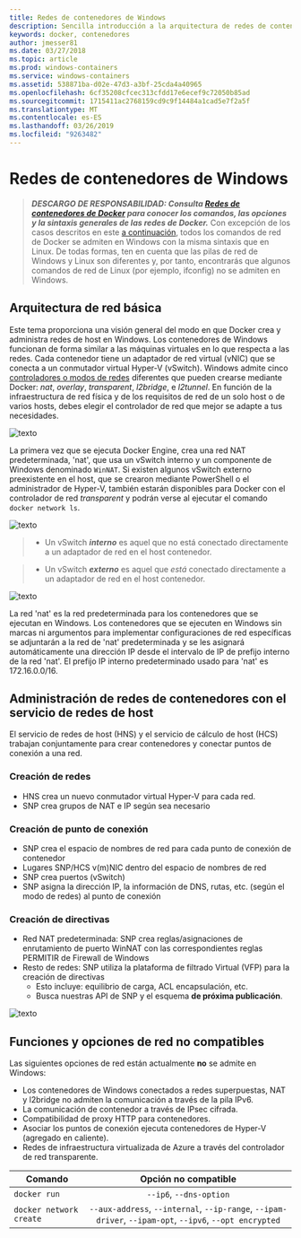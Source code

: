 ```yaml
---
title: Redes de contenedores de Windows
description: Sencilla introducción a la arquitectura de redes de contenedores de Windows.
keywords: docker, contenedores
author: jmesser81
ms.date: 03/27/2018
ms.topic: article
ms.prod: windows-containers
ms.service: windows-containers
ms.assetid: 538871ba-d02e-47d3-a3bf-25cda4a40965
ms.openlocfilehash: 6cf35208cfcec313cfdd17e6ecef9c72050b85ad
ms.sourcegitcommit: 1715411ac2768159cd9c9f14484a1cad5e7f2a5f
ms.translationtype: MT
ms.contentlocale: es-ES
ms.lasthandoff: 03/26/2019
ms.locfileid: "9263482"
---
```

# <a name="windows-container-networking"></a>Redes de contenedores de Windows
> ***DESCARGO DE RESPONSABILIDAD: Consulta [Redes de contenedores de Docker](https://docs.docker.com/engine/userguide/networking/) para conocer los comandos, las opciones y la sintaxis generales de las redes de Docker.*** Con excepción de los casos descritos en este [a continuación](#unsupported-features-and-network-options), todos los comandos de red de Docker se admiten en Windows con la misma sintaxis que en Linux. De todas formas, ten en cuenta que las pilas de red de Windows y Linux son diferentes y, por tanto, encontrarás que algunos comandos de red de Linux (por ejemplo, ifconfig) no se admiten en Windows.


## <a name="basic-networking-architecture"></a>Arquitectura de red básica
Este tema proporciona una visión general del modo en que Docker crea y administra redes de host en Windows. Los contenedores de Windows funcionan de forma similar a las máquinas virtuales en lo que respecta a las redes. Cada contenedor tiene un adaptador de red virtual (vNIC) que se conecta a un conmutador virtual Hyper-V (vSwitch). Windows admite cinco [controladores o modos de redes](./network-drivers-topologies.md) diferentes que pueden crearse mediante Docker: *nat*, *overlay*, *transparent*, *l2bridge*, e *l2tunnel*. En función de la infraestructura de red física y de los requisitos de red de un solo host o de varios hosts, debes elegir el controlador de red que mejor se adapte a tus necesidades.


![texto](media/windowsnetworkstack-simple.png)


La primera vez que se ejecuta Docker Engine, crea una red NAT predeterminada, 'nat', que usa un vSwitch interno y un componente de Windows denominado `WinNAT`. Si existen algunos vSwitch externo preexistente en el host, que se crearon mediante PowerShell o el administrador de Hyper-V, también estarán disponibles para Docker con el controlador de red *transparent* y podrán verse al ejecutar el comando ``docker network ls``.  


![texto](media/docker-network-ls.png)


> - Un vSwitch ***interno*** es aquel que no está conectado directamente a un adaptador de red en el host contenedor. 

> - Un vSwitch ***externo*** es aquel que _está_ conectado directamente a un adaptador de red en el host contenedor.  


![texto](media/get-vmswitch.png)


La red 'nat' es la red predeterminada para los contenedores que se ejecutan en Windows. Los contenedores que se ejecuten en Windows sin marcas ni argumentos para implementar configuraciones de red específicas se adjuntarán a la red de 'nat' predeterminada y se les asignará automáticamente una dirección IP desde el intervalo de IP de prefijo interno de la red 'nat'. El prefijo IP interno predeterminado usado para 'nat' es 172.16.0.0/16. 


## <a name="container-network-management-with-host-network-service"></a>Administración de redes de contenedores con el servicio de redes de host

El servicio de redes de host (HNS) y el servicio de cálculo de host (HCS) trabajan conjuntamente para crear contenedores y conectar puntos de conexión a una red.

### <a name="network-creation"></a>Creación de redes
  - HNS crea un nuevo conmutador virtual Hyper-V para cada red.
  - SNP crea grupos de NAT e IP según sea necesario

### <a name="endpoint-creation"></a>Creación de punto de conexión
  - SNP crea el espacio de nombres de red para cada punto de conexión de contenedor
  - Lugares SNP/HCS v(m)NIC dentro del espacio de nombres de red
  - SNP crea puertos (vSwitch)
  - SNP asigna la dirección IP, la información de DNS, rutas, etc. (según el modo de redes) al punto de conexión

### <a name="policy-creation"></a>Creación de directivas
  - Red NAT predeterminada: SNP crea reglas/asignaciones de enrutamiento de puerto WinNAT con las correspondientes reglas PERMITIR de Firewall de Windows
  - Resto de redes: SNP utiliza la plataforma de filtrado Virtual (VFP) para la creación de directivas
    - Esto incluye: equilibrio de carga, ACL encapsulación, etc.
    - Busca nuestras API de SNP y el esquema **de próxima publicación**.


![texto](media/HNS-Management-Stack.png)


 ## <a name="unsupported-features-and-network-options"></a>Funciones y opciones de red no compatibles
 Las siguientes opciones de red están actualmente **no** se admite en Windows:
   * Los contenedores de Windows conectados a redes superpuestas, NAT y l2bridge no admiten la comunicación a través de la pila IPv6.
   * La comunicación de contenedor a través de IPsec cifrada.
   * Compatibilidad de proxy HTTP para contenedores.
   * Asociar los puntos de conexión ejecuta contenedores de Hyper-V (agregado en caliente).
   * Redes de infraestructura virtualizada de Azure a través del controlador de red transparente.

 | Comando        | Opción no compatible   |
 | ---------------|:--------------------:|
 | ``docker run``|   ``--ip6``, ``--dns-option`` |
 | ``docker network create``| ``--aux-address``, ``--internal``, ``--ip-range``, ``--ipam-driver``, ``--ipam-opt``, ``--ipv6``, ``--opt encrypted`` |